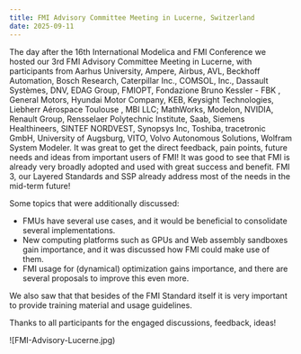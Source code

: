 ```yaml
---
title: FMI Advisory Committee Meeting in Lucerne, Switzerland
date: 2025-09-11
---
```


The day after the 16th International Modelica and FMI Conference we hosted our 3rd FMI Advisory Committee Meeting in Lucerne, with participants from Aarhus University, Ampere, Airbus, AVL, Beckhoff Automation, Bosch Research, Caterpillar Inc., COMSOL, Inc., Dassault Systèmes, DNV, EDAG Group, FMIOPT, Fondazione Bruno Kessler - FBK , General Motors, Hyundai Motor Company, KEB, Keysight Technologies, Liebherr Aérospace Toulouse , MBI LLC; MathWorks, Modelon, NVIDIA, Renault Group, Rensselaer Polytechnic Institute, Saab, Siemens Healthineers, SINTEF NORDVEST, Synopsys Inc, Toshiba, tracetronic GmbH, University of Augsburg, VITO, Volvo Autonomous Solutions, Wolfram System Modeler.
It was great to get the direct feedback, pain points, future needs and ideas from important users of FMI!
It was good to see that FMI is already very broadly adopted and used with great success and benefit. FMI 3, our Layered Standards and SSP already address most of the needs in the mid-term future!

Some topics that were additionally discussed: 

- FMUs have several use cases, and it would be beneficial to consolidate several implementations.
- New computing platforms such as GPUs and Web assembly sandboxes gain importance, and it was discussed how FMI could make use of them.
- FMI usage for (dynamical) optimization gains importance, and there are several proposals to improve this even more.

We also saw that that besides of the FMI Standard itself it is very important to provide training material and usage guidelines. 

Thanks to all participants for the engaged discussions, feedback, ideas!

![FMI-Advisory-Lucerne.jpg)  
